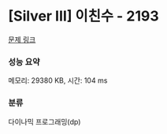 # [Silver III] 이친수 - 2193 

[문제 링크](https://www.acmicpc.net/problem/2193) 

### 성능 요약

메모리: 29380 KB, 시간: 104 ms

### 분류

다이나믹 프로그래밍(dp)

